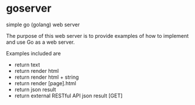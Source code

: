 # goserver
simple go (golang) web server

The purpose of this web server is to provide examples of how to implement and use Go as a web server. 

Examples included are 

* return text
* return render html
* return render html + string
* return render [page].html
* return json result
* return external RESTful API json result [GET]

